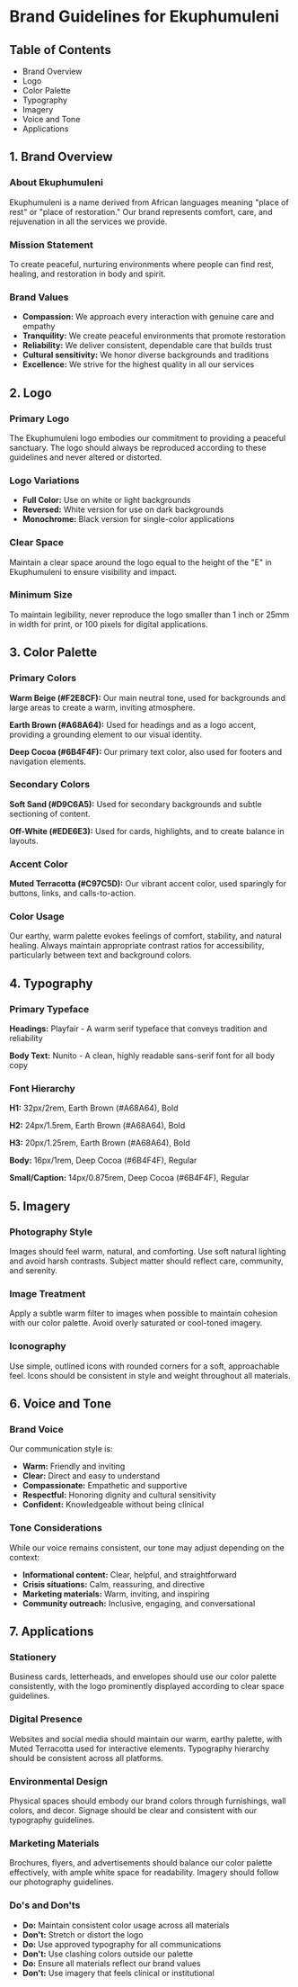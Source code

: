 # Brand Guidelines for Ekuphumuleni

## Table of Contents

- Brand Overview
- Logo
- Color Palette
- Typography
- Imagery
- Voice and Tone
- Applications

## 1. Brand Overview

### About Ekuphumuleni

Ekuphumuleni is a name derived from African languages meaning "place of rest" or "place of restoration." Our brand represents comfort, care, and rejuvenation in all the services we provide.

### Mission Statement

To create peaceful, nurturing environments where people can find rest, healing, and restoration in body and spirit.

### Brand Values

- **Compassion:** We approach every interaction with genuine care and empathy
- **Tranquility:** We create peaceful environments that promote restoration
- **Reliability:** We deliver consistent, dependable care that builds trust
- **Cultural sensitivity:** We honor diverse backgrounds and traditions
- **Excellence:** We strive for the highest quality in all our services

## 2. Logo

### Primary Logo

The Ekuphumuleni logo embodies our commitment to providing a peaceful sanctuary. The logo should always be reproduced according to these guidelines and never altered or distorted.

### Logo Variations

- **Full Color:** Use on white or light backgrounds
- **Reversed:** White version for use on dark backgrounds
- **Monochrome:** Black version for single-color applications

### Clear Space

Maintain a clear space around the logo equal to the height of the "E" in Ekuphumuleni to ensure visibility and impact.

### Minimum Size

To maintain legibility, never reproduce the logo smaller than 1 inch or 25mm in width for print, or 100 pixels for digital applications.

## 3. Color Palette

### Primary Colors

**Warm Beige (#F2E8CF):** Our main neutral tone, used for backgrounds and large areas to create a warm, inviting atmosphere.

**Earth Brown (#A68A64):** Used for headings and as a logo accent, providing a grounding element to our visual identity.

**Deep Cocoa (#6B4F4F):** Our primary text color, also used for footers and navigation elements.

### Secondary Colors

**Soft Sand (#D9C6A5):** Used for secondary backgrounds and subtle sectioning of content.

**Off-White (#EDE6E3):** Used for cards, highlights, and to create balance in layouts.

### Accent Color

**Muted Terracotta (#C97C5D):** Our vibrant accent color, used sparingly for buttons, links, and calls-to-action.

### Color Usage

Our earthy, warm palette evokes feelings of comfort, stability, and natural healing. Always maintain appropriate contrast ratios for accessibility, particularly between text and background colors.

## 4. Typography

### Primary Typeface

**Headings:** Playfair - A warm serif typeface that conveys tradition and reliability

**Body Text:** Nunito - A clean, highly readable sans-serif font for all body copy

### Font Hierarchy

**H1:** 32px/2rem, Earth Brown (#A68A64), Bold

**H2:** 24px/1.5rem, Earth Brown (#A68A64), Bold

**H3:** 20px/1.25rem, Earth Brown (#A68A64), Bold

**Body:** 16px/1rem, Deep Cocoa (#6B4F4F), Regular

**Small/Caption:** 14px/0.875rem, Deep Cocoa (#6B4F4F), Regular

## 5. Imagery

### Photography Style

Images should feel warm, natural, and comforting. Use soft natural lighting and avoid harsh contrasts. Subject matter should reflect care, community, and serenity.

### Image Treatment

Apply a subtle warm filter to images when possible to maintain cohesion with our color palette. Avoid overly saturated or cool-toned imagery.

### Iconography

Use simple, outlined icons with rounded corners for a soft, approachable feel. Icons should be consistent in style and weight throughout all materials.

## 6. Voice and Tone

### Brand Voice

Our communication style is:

- **Warm:** Friendly and inviting
- **Clear:** Direct and easy to understand
- **Compassionate:** Empathetic and supportive
- **Respectful:** Honoring dignity and cultural sensitivity
- **Confident:** Knowledgeable without being clinical

### Tone Considerations

While our voice remains consistent, our tone may adjust depending on the context:

- **Informational content:** Clear, helpful, and straightforward
- **Crisis situations:** Calm, reassuring, and directive
- **Marketing materials:** Warm, inviting, and inspiring
- **Community outreach:** Inclusive, engaging, and conversational

## 7. Applications

### Stationery

Business cards, letterheads, and envelopes should use our color palette consistently, with the logo prominently displayed according to clear space guidelines.

### Digital Presence

Websites and social media should maintain our warm, earthy palette, with Muted Terracotta used for interactive elements. Typography hierarchy should be consistent across all platforms.

### Environmental Design

Physical spaces should embody our brand colors through furnishings, wall colors, and decor. Signage should be clear and consistent with our typography guidelines.

### Marketing Materials

Brochures, flyers, and advertisements should balance our color palette effectively, with ample white space for readability. Imagery should follow our photography guidelines.

### Do's and Don'ts

- **Do:** Maintain consistent color usage across all materials
- **Don't:** Stretch or distort the logo
- **Do:** Use approved typography for all communications
- **Don't:** Use clashing colors outside our palette
- **Do:** Ensure all materials reflect our brand values
- **Don't:** Use imagery that feels clinical or institutional
